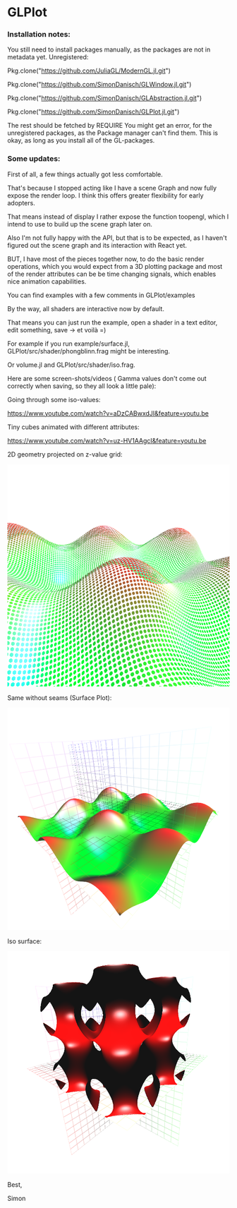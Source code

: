 # GLPlot

### Installation notes:
You still need to install packages manually, as the packages are not in metadata yet.
Unregistered:

Pkg.clone("https://github.com/JuliaGL/ModernGL.jl.git")

Pkg.clone("https://github.com/SimonDanisch/GLWindow.jl.git")

Pkg.clone("https://github.com/SimonDanisch/GLAbstraction.jl.git")

Pkg.clone("https://github.com/SimonDanisch/GLPlot.jl.git")

The rest should be fetched by REQUIRE
You might get an error, for the unregistered packages, as the Package manager can't find them.
This is okay, as long as you install all of the GL-packages.

### Some updates:
First of all, a few things actually got less comfortable.

That's because I stopped acting like I have a scene Graph and now fully expose the render loop. I think this offers greater flexibility for early adopters.

That means instead of display I rather expose the function toopengl, which I intend to use to build up the scene graph later on.

Also I'm not fully happy with the API, but that is to be expected, as I haven't figured out the scene graph and its interaction with React yet.

BUT, I have most of the pieces together now, to do the basic render operations, which you would expect from a 3D plotting package and most of the render attributes can be be time changing signals, which enables nice animation capabilities.

You can find examples with a few comments in GLPlot/examples

By the way, all shaders are interactive now by default.

That means you can just run the example, open a shader in a text editor, edit something, save -> et voilà =)

For example if you run example/surface.jl, GLPlot/src/shader/phongblinn.frag might be interesting.

Or volume.jl and GLPlot/src/shader/iso.frag.

 

Here are some screen-shots/videos ( Gamma values don't come out correctly when saving, so they all look a little pale):

Going through some iso-values:

https://www.youtube.com/watch?v=aDzCABwxdJI&feature=youtu.be

Tiny cubes animated with different attributes:

https://www.youtube.com/watch?v=uz-HV1AAgcI&feature=youtu.be

2D geometry projected on z-value grid:

![Iso-surface](/example/2dgeom.png?raw=true "sin(x)+sin(y)+sin(z)")

Same without seams (Surface Plot):

![Iso-surface](/example/surf.png?raw=true "sin(x)+sin(y)+sin(z)")

Iso surface:

![Iso-surface](/example/iso.png?raw=true "sin(x)+sin(y)+sin(z)")

Best,

Simon
